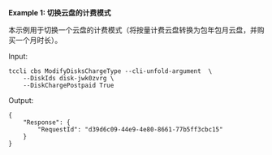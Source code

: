 **Example 1: 切换云盘的计费模式**

本示例用于切换一个云盘的计费模式（将按量计费云盘转换为包年包月云盘，并购买一个月时长）。

Input: 

```
tccli cbs ModifyDisksChargeType --cli-unfold-argument  \
    --DiskIds disk-jwk0zvrg \
    --DiskChargePostpaid True
```

Output: 
```
{
    "Response": {
        "RequestId": "d39d6c09-44e9-4e80-8661-77b5ff3cbc15"
    }
}
```

